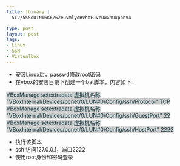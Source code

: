 ```yaml
--- 
title: !binary |
  5L2/55SoU1NI6K6/6ZeuVmlydHVhbEJveOWGhUxpbnV4

type: post
layout: post
tags: 
- Linux
- SSH
- Virtualbox
---
```

<ul><li>安装Linux后，passwd修改root密码</li><li>在vbox的安装目录下创建一个bat脚本，内容如下:</li></ul><div><span style="background-color: #cccccc;"><span style="color: #0c343d;">VBoxManage setextradata 虚拟机名称 "VBoxInternal/Devices/pcnet/0/LUN#0/Config/ssh/Protocol" TCP</span></span></div><div><span style="background-color: #cccccc;"><span style="color: #0c343d;">VBoxManage setextradata 虚拟机名称 "VBoxInternal/Devices/pcnet/0/LUN#0/Config/ssh/GuestPort" 22</span></span></div><div><span style="background-color: #cccccc;"><span style="color: #0c343d;">VBoxManage setextradata 虚拟机名称 "VBoxInternal/Devices/pcnet/0/LUN#0/Config/ssh/HostPort" 2222</span></span></div><div><ul><li>执行该脚本</li><li>ssh 访问127.0.0.1，端口2222</li><li>使用root身份和密码登录</li></ul></div>

